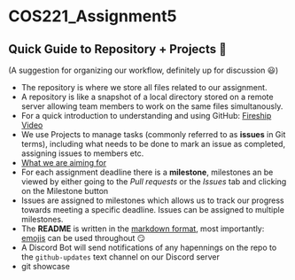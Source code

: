 # COS221_Assignment5

## Quick Guide to Repository + Projects :round_pushpin:
(A suggestion for organizing our workflow, definitely up for discussion :smiley:)
- The repository is where we store all files related to our assignment.
- A repository is like a snapshot of a local directory stored on a remote server allowing team members to work on the same files simultanously.
- For a quick introduction to understanding and using GitHub: [Fireship Video](https://youtu.be/HkdAHXoRtos?si=ax6mAmmd5BQ5ZsaP)
- We use Projects to manage tasks (commonly referred to as **issues** in Git terms), including what needs to be done to mark an issue as completed, assigning issues to members etc.
- [What we are aiming for](https://youtu.be/yFQ-p6wMS_Y?si=Xkz19jPfAGdglEEm)
- For each assignment deadline there is a **milestone**, milestones an be viewed by either going to the _Pull requests_ or the _Issues_ tab and clicking on the Milestone button
- Issues are assigned to milestones which allows us to track our progress towards meeting a specific deadline. Issues can be assigned to multiple milestones.
- The **README** is written in the [markdown format](https://youtu.be/HUBNt18RFbo?si=gQAA_U-E8poBMxpN), most importantly: [emojis](https://gist.github.com/rxaviers/7360908) can be used throughout :smirk:
- A Discord Bot will send notifications of any hapennings on the repo to the `github-updates` text channel on our Discord server
- git showcase